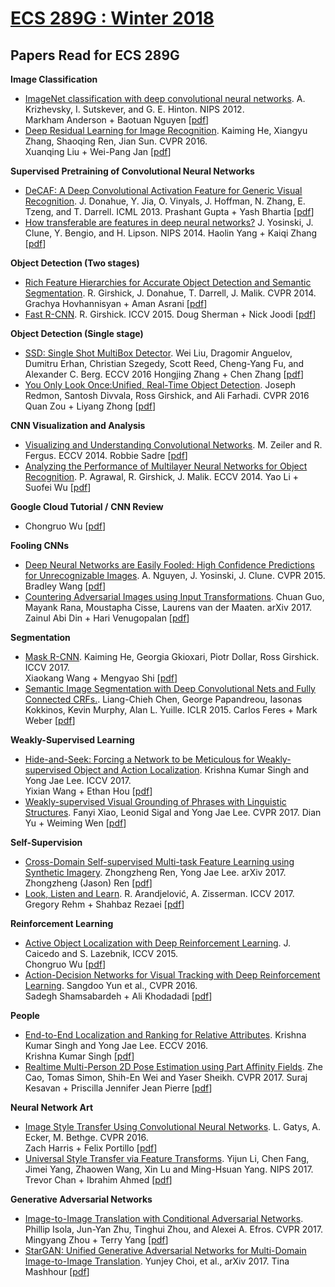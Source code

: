 # [ECS 289G : Winter 2018](https://sites.google.com/a/ucdavis.edu/ecs-289g-visual-recognition-winter-2018/)

## Papers Read for ECS 289G

**Image Classification**
- [ImageNet classification with deep convolutional neural networks](http://www.cs.toronto.edu/~fritz/absps/imagenet.pdf). A. Krizhevsky, I. Sutskever, and G. E. Hinton. NIPS 2012.  
Markham Anderson + Baotuan Nguyen [[pdf](http://web.cs.ucdavis.edu/~yjlee/teaching/ecs289g-winter2018/alexnet.pdf)]  
- [Deep Residual Learning for Image Recognition](http://arxiv.org/pdf/1512.03385v1.pdf). Kaiming He, Xiangyu Zhang, Shaoqing Ren, Jian Sun. CVPR 2016.  
Xuanqing Liu + Wei-Pang Jan [[pdf](http://web.cs.ucdavis.edu/~yjlee/teaching/ecs289g-winter2018/resnet.pdf)]

**Supervised Pretraining of Convolutional Neural Networks**

- [DeCAF: A Deep Convolutional Activation Feature for Generic Visual Recognition](http://arxiv.org/pdf/1310.1531v1.pdf). J. Donahue, Y. Jia, O. Vinyals, J. Hoffman, N. Zhang, E. Tzeng, and T. Darrell. ICML 2013.
Prashant Gupta + Yash Bhartia [[pdf](http://web.cs.ucdavis.edu/~yjlee/teaching/ecs289g-winter2018/decaf.pdf)]  
- [How transferable are features in deep neural networks?](http://arxiv.org/pdf/1411.1792v1.pdf) J. Yosinski, J. Clune, Y. Bengio, and H. Lipson. NIPS 2014.
Haolin Yang + Kaiqi Zhang [[pdf](http://web.cs.ucdavis.edu/~yjlee/teaching/ecs289g-winter2018/how_transferable.pdf)]

**Object Detection (Two stages)**

- [Rich Feature Hierarchies for Accurate Object Detection and Semantic Segmentation](https://dl.dropboxusercontent.com/s/293tu0hh9ww08co/r-cnn-cvpr.pdf?dl=0). R. Girshick, J. Donahue, T. Darrell, J. Malik. CVPR 2014.
Grachya Hovhannisyan + Aman Asrani [[pdf](http://web.cs.ucdavis.edu/~yjlee/teaching/ecs289g-winter2018/RCNN.pdf)]  
- [Fast R-CNN](https://www.cv-foundation.org/openaccess/content_iccv_2015/papers/Girshick_Fast_R-CNN_ICCV_2015_paper.pdf). R. Girshick. ICCV 2015.
Doug Sherman + Nick Joodi [[pdf](http://web.cs.ucdavis.edu/~yjlee/teaching/ecs289g-winter2018/Fast_RCNN.pdf)]

**Object Detection (Single stage)**

- [SSD: Single Shot MultiBox Detector](https://arxiv.org/pdf/1512.02325.pdf). Wei Liu, Dragomir Anguelov, Dumitru Erhan, Christian Szegedy, Scott Reed, Cheng-Yang Fu, and Alexander C. Berg. ECCV 2016
Hongjing Zhang + Chen Zhang [[pdf](http://web.cs.ucdavis.edu/~yjlee/teaching/ecs289g-winter2018/SSD.pdf)]  
- [You Only Look Once:Unified, Real-Time Object Detection](https://www.cv-foundation.org/openaccess/content_cvpr_2016/papers/Redmon_You_Only_Look_CVPR_2016_paper.pdf). Joseph Redmon, Santosh Divvala, Ross Girshick, and Ali Farhadi. CVPR 2016
Quan Zou + Liyang Zhong [[pdf](http://web.cs.ucdavis.edu/~yjlee/teaching/ecs289g-winter2018/YOLO.pdf)]

****CNN** **Visualization and Analysis****
- [Visualizing and Understanding Convolutional Networks](http://arxiv.org/pdf/1311.2901v3.pdf). M. Zeiler and R. Fergus. ECCV 2014. 
Robbie Sadre [[pdf](http://web.cs.ucdavis.edu/~yjlee/teaching/ecs289g-winter2018/Visualizing.pdf)]
- [Analyzing the Performance of Multilayer Neural Networks for Object Recognition](https://www2.eecs.berkeley.edu/Research/Projects/CS/vision/papers/PulkitECCV2014.pdf). P. Agrawal, R. Girshick, J. Malik. ECCV 2014.
Yao Li + Suofei Wu [[pdf](http://web.cs.ucdavis.edu/~yjlee/teaching/ecs289g-winter2018/Analyzing.pdf)]  

**Google Cloud Tutorial /** **CNN Review**

- Chongruo Wu [[pdf](http://web.cs.ucdavis.edu/~yjlee/teaching/ecs289g-winter2018/CNN_basics.pdf)]  
  
**Fooling CNNs**  

- [Deep Neural Networks are Easily Fooled: High Confidence Predictions for Unrecognizable Images](http://www.evolvingai.org/files/DNNsEasilyFooled_cvpr15.pdf). A. Nguyen, J. Yosinski, J. Clune. CVPR 2015. 
Bradley Wang [[pdf](http://web.cs.ucdavis.edu/~yjlee/teaching/ecs289g-winter2018/Fooled.pdf)] 
- [Countering Adversarial Images using Input Transformations](https://arxiv.org/pdf/1711.00117.pdf). Chuan Guo, Mayank Rana, Moustapha Cisse, Laurens van der Maaten. arXiv 2017.
Zainul Abi Din + Hari Venugopalan [[pdf](http://web.cs.ucdavis.edu/~yjlee/teaching/ecs289g-winter2018/Countering.pdf)]

**Segmentation**  
  
- [Mask R-CNN](http://openaccess.thecvf.com/content_ICCV_2017/papers/He_Mask_R-CNN_ICCV_2017_paper.pdf). Kaiming He, Georgia Gkioxari, Piotr Dollar, Ross Girshick. ICCV 2017.  
Xiaokang Wang + Mengyao Shi [[pdf](http://web.cs.ucdavis.edu/~yjlee/teaching/ecs289g-winter2018/Mask_RCNN.pdf)]
- [Semantic Image Segmentation with Deep Convolutional Nets and Fully Connected CRFs.](https://arxiv.org/pdf/1412.7062.pdf). Liang-Chieh Chen, George Papandreou, Iasonas Kokkinos, Kevin Murphy, Alan L. Yuille. ICLR 2015.
Carlos Feres + Mark Weber [[pdf](http://web.cs.ucdavis.edu/~yjlee/teaching/ecs289g-winter2018/DeepLab.pdf)]

**Weakly-Supervised Learning**  
  
- [Hide-and-Seek: Forcing a Network to be Meticulous for Weakly-supervised Object and Action Localization](http://www.cs.ucdavis.edu/~yjlee/projects/iccv2017.pdf). Krishna Kumar Singh and Yong Jae Lee. ICCV 2017.  
Yixian Wang + Ethan Hou [[pdf](http://web.cs.ucdavis.edu/~yjlee/teaching/ecs289g-winter2018/Hide_and_Seek.pdf)]  
- [Weakly-supervised Visual Grounding of Phrases with Linguistic Structures](http://www.cs.ucdavis.edu/~yjlee/projects/weakgrounding_cvpr2017.pdf). Fanyi Xiao, Leonid Sigal and Yong Jae Lee. CVPR 2017.
Dian Yu + Weiming Wen [[pdf](http://web.cs.ucdavis.edu/~yjlee/teaching/ecs289g-winter2018/Visual_Grounding.pdf)]

**Self-Supervision**  
- [Cross-Domain Self-supervised Multi-task Feature Learning using Synthetic Imagery](https://arxiv.org/abs/1711.09082). Zhongzheng Ren, Yong Jae Lee. arXiv 2017.  
Zhongzheng (Jason) Ren [[pdf](http://web.cs.ucdavis.edu/~yjlee/teaching/ecs289g-winter2018/Jason.pdf)]
- [Look, Listen and Learn](https://arxiv.org/pdf/1705.08168.pdf). R. Arandjelović, A. Zisserman. ICCV 2017.
Gregory Rehm + Shahbaz Rezaei [[pdf](http://web.cs.ucdavis.edu/~yjlee/teaching/ecs289g-winter2018/LLL.pdf)]


**Reinforcement Learning**
- [Active Object Localization with Deep Reinforcement Learning](http://slazebni.cs.illinois.edu/publications/iccv15_active.pdf). J. Caicedo and S. Lazebnik, ICCV 2015.  
Chongruo Wu [[pdf](http://web.cs.ucdavis.edu/~yjlee/teaching/ecs289g-winter2018/RL.pdf)]  
- [Action-Decision Networks for Visual Tracking with Deep Reinforcement Learning](http://openaccess.thecvf.com/content_cvpr_2017/papers/Yun_Action-Decision_Networks_for_CVPR_2017_paper.pdf). Sangdoo Yun et al., CVPR 2016.  
Sadegh Shamsabardeh + Ali Khodadadi [[pdf](http://web.cs.ucdavis.edu/~yjlee/teaching/ecs289g-winter2018/ADNet.pdf)]

**People**  
  
- [End-to-End Localization and Ranking for Relative Attributes](http://www.cs.ucdavis.edu/~yjlee/projects/eccv2016.pdf). Krishna Kumar Singh and Yong Jae Lee. ECCV 2016.  
Krishna Kumar Singh [[pdf](http://web.cs.ucdavis.edu/~yjlee/teaching/ecs289g-winter2018/Krishna.pdf)] 
- [Realtime Multi-Person 2D Pose Estimation using Part Affinity Fields](http://openaccess.thecvf.com/content_cvpr_2017/papers/Cao_Realtime_Multi-Person_2D_CVPR_2017_paper.pdf). Zhe Cao, Tomas Simon, Shih-En Wei and Yaser Sheikh. CVPR 2017.
Suraj Kesavan + Priscilla Jennifer Jean Pierre [[pdf](http://web.cs.ucdavis.edu/~yjlee/teaching/ecs289g-winter2018/Openpose.pdf)]

  
**Neural Network Art**
- [Image Style Transfer Using Convolutional Neural Networks](http://www.cv-foundation.org/openaccess/content_cvpr_2016/papers/Gatys_Image_Style_Transfer_CVPR_2016_paper.pdf). L. Gatys, A. Ecker, M. Bethge. CVPR 2016.  
Zach Harris + Felix Portillo [[pdf](http://web.cs.ucdavis.edu/~yjlee/teaching/ecs289g-winter2018/StyleTransfer.pdf)]
- [Universal Style Transfer via Feature Transforms](http://papers.nips.cc/paper/6642-universal-style-transfer-via-feature-transforms.pdf). Yijun Li, Chen Fang, Jimei Yang, Zhaowen Wang, Xin Lu and Ming-Hsuan Yang. NIPS 2017.
Trevor Chan + Ibrahim Ahmed [[pdf](http://web.cs.ucdavis.edu/~yjlee/teaching/ecs289g-winter2018/UniversalStyleTransfer.pdf)]  

**Generative Adversarial Networks**
- [Image-to-Image Translation with Conditional Adversarial Networks](http://openaccess.thecvf.com/content_cvpr_2017/papers/Isola_Image-To-Image_Translation_With_CVPR_2017_paper.pdf). Phillip Isola, Jun-Yan Zhu, Tinghui Zhou, and Alexei A. Efros. CVPR 2017.
Mingyang Zhou + Terry Yang [[pdf](http://web.cs.ucdavis.edu/~yjlee/teaching/ecs289g-winter2018/pix2pix.pdf)]
- [StarGAN: Unified Generative Adversarial Networks for Multi-Domain Image-to-Image Translation](https://arxiv.org/pdf/1711.09020.pdf). Yunjey Choi, et al., arXiv 2017.
Tina Mashhour [[pdf](http://web.cs.ucdavis.edu/~yjlee/teaching/ecs289g-winter2018/StarGAN.pdf)]
<!--stackedit_data:
eyJoaXN0b3J5IjpbNjA0MTI3Mjk2XX0=
-->